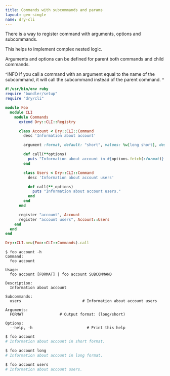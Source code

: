 ```yaml
---
title: Commands with subcommands and params
layout: gem-single
name: dry-cli
---
```


There is a way to register command with arguments, options and subcommands.

This helps to implement complex nested logic.

Arguments and options can be defined for parent both commands and child commands.

^INFO
If you call a command with an argument equal to the name of the subcommand, it will call the subcommand instead of the parent command.
^
```ruby
#!/usr/bin/env ruby
require "bundler/setup"
require "dry/cli"

module Foo
  module CLI
    module Commands
      extend Dry::CLI::Registry

      class Account < Dry::CLI::Command
        desc 'Information about account'

        argument :format, default: "short", values: %w[long short], desc: "Output format"

        def call(**options)
          puts "Information about account in #{options.fetch(:format)} format."
        end

        class Users < Dry::CLI::Command
          desc 'Information about account users'

          def call(**_options)
            puts "Information about account users."
          end
        end
      end

      register "account", Account
      register "account users", Account::Users
    end
  end
end

Dry::CLI.new(Foo::CLI::Commands).call
```
```
$ foo account -h
Command:
  foo account

Usage:
  foo account [FORMAT] | foo account SUBCOMMAND

Description:
  Information about account

Subcommands:
  users                           # Information about account users

Arguments:
  FORMAT                # Output format: (long/short)

Options:
  --help, -h                        # Print this help
```
```sh
$ foo account
# Information about account in short format.
```

```sh
$ foo account long
# Information about account in long format.
```

```sh
$ foo account users
# Information about account users.
```

